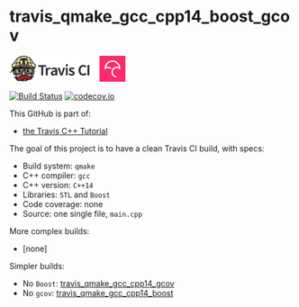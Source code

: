 # travis_qmake_gcc_cpp14_boost_gcov

[![Travis CI logo](TravisCI.png)](https://travis-ci.org)
![Whitespace](Whitespace.png)
[![Codecov logo](Codecov.png)](https://www.codecov.io)

[![Build Status](https://travis-ci.org/richelbilderbeek/travis_qmake_gcc_cpp14_boost_gcov.svg?branch=master)](https://travis-ci.org/richelbilderbeek/travis_qmake_gcc_cpp14_boost_gcov)
[![codecov.io](https://codecov.io/github/richelbilderbeek/travis_qmake_gcc_cpp14_boost_gcov/coverage.svg?branch=master)](https://codecov.io/github/richelbilderbeek/travis_qmake_gcc_cpp14_boost_gcov?branch=master)

This GitHub is part of:

 * [the Travis C++ Tutorial](https://github.com/richelbilderbeek/travis_cpp_tutorial)

The goal of this project is to have a clean Travis CI build, with specs:
 * Build system: `qmake`
 * C++ compiler: `gcc`
 * C++ version: `C++14`
 * Libraries: `STL` and `Boost`
 * Code coverage: none
 * Source: one single file, `main.cpp`

More complex builds:
 * [none]

Simpler builds:
 * No `Boost`: [travis_qmake_gcc_cpp14_gcov](https://www.github.com/richelbilderbeek/travis_qmake_gcc_cpp14_gcov)
 * No `gcov`: [travis_qmake_gcc_cpp14_boost](https://www.github.com/richelbilderbeek/travis_qmake_gcc_cpp14_boost)


